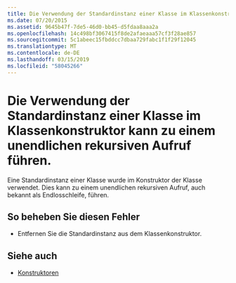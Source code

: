 ```yaml
---
title: Die Verwendung der Standardinstanz einer Klasse im Klassenkonstruktor kann zu einem unendlichen rekursiven Aufruf führen.
ms.date: 07/20/2015
ms.assetid: 9645b47f-7de5-46d0-bb45-d5fdaa8aaa2a
ms.openlocfilehash: 14c498bf3067415f8de2afaeaaa57cf3f28ae857
ms.sourcegitcommit: 5c1abeec15fbddcc7dbaa729fabc1f1f29f12045
ms.translationtype: MT
ms.contentlocale: de-DE
ms.lasthandoff: 03/15/2019
ms.locfileid: "58045266"
---
```

# <a name="use-of-default-instance-of-a-class-in-the-class-constructor-could-lead-to-infinite-recursive-call"></a>Die Verwendung der Standardinstanz einer Klasse im Klassenkonstruktor kann zu einem unendlichen rekursiven Aufruf führen.
Eine Standardinstanz einer Klasse wurde im Konstruktor der Klasse verwendet. Dies kann zu einem unendlichen rekursiven Aufruf, auch bekannt als Endlosschleife, führen.  
  
## <a name="to-correct-this-error"></a>So beheben Sie diesen Fehler  
  
-   Entfernen Sie die Standardinstanz aus dem Klassenkonstruktor.  
  
## <a name="see-also"></a>Siehe auch

- [Konstruktoren](~/docs/visual-basic/programming-guide/concepts/object-oriented-programming.md#constructors)
